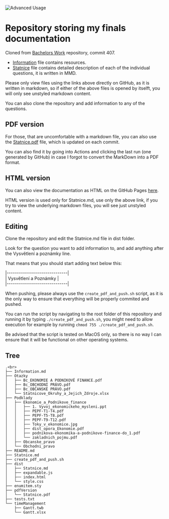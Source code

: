 ![Advanced Usage](https://github.com/Dominik-97/StanicoveZkousky/workflows/Advanced%20Usage/badge.svg)
# Repository storing my finals documentation

Cloned from [Bachelors Work](https://github.com/Dominik-97/BachelorsWork/tree/Statni_Zkousky) repository, commit 407.

* [Information](Information.md) file contains resources.
* [Statnice](Statnice.md) file contains detailed description of each of the individual questions, it is written in MMD.

Please only view files using the links above directly on GitHub, as it is written in markdown, so if either of the above files is opened by itselft, you will only see unstyled markdown content.

You can also clone the repository and add information to any of the questions.

## PDF version

For those, that are uncomfortable with a markdown file, you can also use the [Statnice.pdf](pdfVersion/Statnice.pdf) file, which is updated on each commit.

You can also find it by going into Actions and clicking the last run (one generated by GitHub) in case I forgot to convert the MarkDown into a PDF format.

## HTML version

You can also view the documentation as HTML on the GitHub Pages [here](https://dominik-97.github.io/StanicoveZkousky/dist/index.html).

HTML version is used only for Statnice.md, use only the above link, if you try to view the underlying markdown files, you will see just unstyled content.

## Editing

Clone the repository and edit the Statnice.md file in dist folder.

Look for the question you want to add information to, and add anything after the Vysvětlení a poznámky line.

That means that you should start adding text below this:

\|------------------------------\| <br>
\| Vysvětlení a Poznámky \| <br>
\|------------------------------\| <br>

When pushing, please always use the `create_pdf_and_push.sh` script, as it is the only way to ensure that everything will be properly commited and pushed.

You can run the script by navigating to the root folder of this repository and running it by typing `./create_pdf_and_push.sh`, you might need to allow execution for example by running `chmod 755 ./create_pdf_and_push.sh`.

Be advised that the script is tested on MacOS only, so there is no way I can ensure that it will be functional on other operating systems.

## Tree

```plaintext
.<br>
├── Information.md
├── Otazky
│   ├── Bc_EKONOMIE A PODNIKOVÉ FINANCE.pdf
│   ├── Bc_OBCHODNÍ PRÁVO.pdf
│   ├── Bc_OBČANSKÉ PRÁVO.pdf
│   └── Statnicove_Okruhy_a_Jejich_Zdroje.xlsx
├── Podklady
│   ├── Ekonomie_a_Podnikove_finance
│   │   ├── 1. Vyvoj_ekonomickeho_mysleni.ppt
│   │   ├── PEPF-T1-T4.pdf
│   │   ├── PEPF-T5-T8.pdf
│   │   ├── PEPF-T9-T12.pdf
│   │   ├── Toky_v_ekonomice.jpg
│   │   ├── dist_opora_Ekonomie.pdf
│   │   ├── podnikova-ekonomika-a-podnikove-finance-do_1.pdf
│   │   └── zakladnich_pojmu.pdf
│   ├── Obcanske_pravo
│   └── Obchodni_pravo
├── README.md
├── Statnice.md
├── create_pdf_and_push.sh
├── dist
│   ├── Statnice.md
│   ├── expandable.js
│   ├── index.html
│   └── style.css
├── enumitem.sty
├── pdfVersion
│   └── Statnice.pdf
├── tests.txt
└── timeManagement
    ├── Gantt.twb
    └── Gantt.xlsx
```
